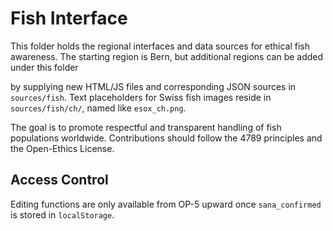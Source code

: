 # Fish Interface

This folder holds the regional interfaces and data sources for ethical fish awareness.
The starting region is Bern, but additional regions can be added under this folder

by supplying new HTML/JS files and corresponding JSON sources in `sources/fish`.
Text placeholders for Swiss fish images reside in `sources/fish/ch/`, named like `esox_ch.png`.

The goal is to promote respectful and transparent handling of fish populations
worldwide. Contributions should follow the 4789 principles and the
Open-Ethics License.

## Access Control

Editing functions are only available from OP-5 upward once `sana_confirmed` is stored in `localStorage`.
